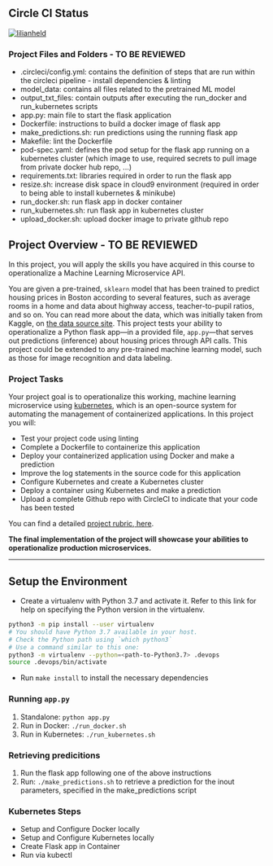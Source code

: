 ## Circle CI Status
[![lilianheld](https://circleci.com/gh/lilianheld/udacityDevOps_project4.svg?style=svg)](https://app.circleci.com/pipelines/github/lilianheld/udacityDevOps_project4)

### Project Files and Folders - TO BE REVIEWED
* .circleci/config.yml:     contains the definition of steps that are run within the circleci pipeline - install dependencies & linting
* model_data:               contains all files related to the pretrained ML model
* output_txt_files:         contain outputs after executing the run_docker and run_kubernetes scripts
* app.py:                   main file to start the flask application
* Dockerfile:               instructions to build a docker image of flask app
* make_predictions.sh:      run predictions using the running flask app
* Makefile:                 lint the Dockerfile
* pod-spec.yaml:            defines the pod setup for the flask app running on a kubernetes cluster (which image to use, required secrets to pull image from private docker hub                               repo, ...)
* requirements.txt:         libraries required in order to run the flask app
* resize.sh:                increase disk space in cloud9 environment (required in order to being able to install kubernetes & minikube)
* run_docker.sh:            run flask app in docker container
* run_kubernetes.sh:        run flask app in kubernetes cluster
* upload_docker.sh:            upload docker image to private github repo


## Project Overview - TO BE REVIEWED

In this project, you will apply the skills you have acquired in this course to operationalize a Machine Learning Microservice API. 

You are given a pre-trained, `sklearn` model that has been trained to predict housing prices in Boston according to several features, such as average rooms in a home and data about highway access, teacher-to-pupil ratios, and so on. You can read more about the data, which was initially taken from Kaggle, on [the data source site](https://www.kaggle.com/c/boston-housing). This project tests your ability to operationalize a Python flask app—in a provided file, `app.py`—that serves out predictions (inference) about housing prices through API calls. This project could be extended to any pre-trained machine learning model, such as those for image recognition and data labeling.

### Project Tasks

Your project goal is to operationalize this working, machine learning microservice using [kubernetes](https://kubernetes.io/), which is an open-source system for automating the management of containerized applications. In this project you will:
* Test your project code using linting
* Complete a Dockerfile to containerize this application
* Deploy your containerized application using Docker and make a prediction
* Improve the log statements in the source code for this application
* Configure Kubernetes and create a Kubernetes cluster
* Deploy a container using Kubernetes and make a prediction
* Upload a complete Github repo with CircleCI to indicate that your code has been tested

You can find a detailed [project rubric, here](https://review.udacity.com/#!/rubrics/2576/view).

**The final implementation of the project will showcase your abilities to operationalize production microservices.**

---

## Setup the Environment

* Create a virtualenv with Python 3.7 and activate it. Refer to this link for help on specifying the Python version in the virtualenv. 
```bash
python3 -m pip install --user virtualenv
# You should have Python 3.7 available in your host. 
# Check the Python path using `which python3`
# Use a command similar to this one:
python3 -m virtualenv --python=<path-to-Python3.7> .devops
source .devops/bin/activate
```
* Run `make install` to install the necessary dependencies

### Running `app.py`

1. Standalone:  `python app.py`
2. Run in Docker:  `./run_docker.sh`
3. Run in Kubernetes:  `./run_kubernetes.sh`

### Retrieving predicitions

1. Run the flask app following one of the above instructions
2. Run: `./make_predictions.sh` to retrieve a prediction for the inout parameters, specified in the make_predictions script
### Kubernetes Steps

* Setup and Configure Docker locally
* Setup and Configure Kubernetes locally
* Create Flask app in Container
* Run via kubectl



